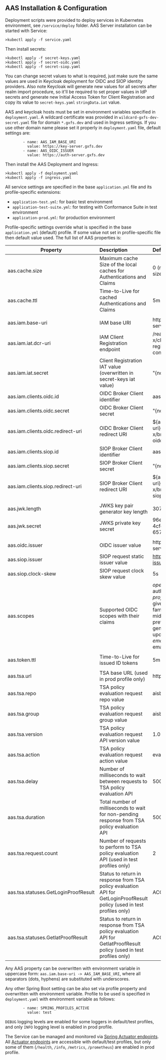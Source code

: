 ## AAS Installation & Configuration

Deployment scripts were provided to deploy services in Kubernetes environment, see `/service/deploy` folder. AAS Server installation can be started with Service:

```
>kubectl apply -f service.yaml
```
Then install secrets:

```
>kubectl apply -f secret-keys.yaml
>kubectl apply -f secret-oidc.yaml
>kubectl apply -f secret-siop.yaml
```
You can change secret values to what is required, just make sure the same values are used in Keycloak deployment for OIDC and SIOP identity providers. Also note 
Keycloak will generate new values for all secrets after realm import procedure, so it'll be required to set proper values in IdP secrets and generate new Initial 
Access Token for Client Registration and copy its value to `secret-keys.yaml` `stringData.iat` value.

AAS and keycloak hosts must be set in environment variables specified in `deployment.yaml`. A wildcard certificate was provided in `wildcard-gxfs-dev-secret.yaml` file for domain `*.gxfs.dev` and used in Ingress settings. If you use other domain name please set it properly in `deployment.yaml` file, default settings are:

            - name: AAS_IAM_BASE_URI
              value: https://key-server.gxfs.dev
            - name: AAS_OIDC_ISSUER
              value: https://auth-server.gxfs.dev

Then install the AAS Deployment and Ingress:

```
>kubectl apply -f deployment.yaml
>kubectl apply -f ingress.yaml
```

All service settings are specified in the base `application.yml` file and its profile-specific extensions:
- `application-test.yml`: for basic test environment
- `application-test-suite.yml`: for testing with Conformance Suite in test environment
- `application-prod.yml`: for production environment

Profile-specific settings override what is specified in the base `application.yml` (default) profile. If some value not set in profile-specific file then 
default value used.
The full list of AAS properties is:

| Property                             | Description                                      | Default value                                                 |
|--------------------------------------|:-------------------------------------------------|:--------------------------------------------------------------|
| aas.cache.size                       | Maximum cache Size of the local caches for Authentications and Claims  | 0 (no restriction by size)              |
| aas.cache.ttl                        | Time-to-Live for cached Authentications and Claims | 5m (5 minutes)                                              |
|                                      |                                                  |                                                               |
| aas.iam.base-uri                     | IAM base URI                                     | http://key-server:8080                                        |
| aas.iam.iat.dcr-uri                  | IAM Client Registration endpoint                 | /realms/gaia-x/clients-registrations/openid-connect           |
| aas.iam.iat.secret                   | Client Registration IAT value (overwritten in secret-keys iat value)   | "{noop}iat"                             | 
| aas.iam.clients.oidc.id              | OIDC Broker Client identifier                    | aas-app-oidc                                                  |
| aas.iam.clients.oidc.secret          | OIDC Broker Client secret                        | "{noop}secret"                                                |
| aas.iam.clients.oidc.redirect-uri    | OIDC Broker Client redirect URI                  | ${aas.iam.base-uri}/realms/gaia-x/broker/ssi-oidc/endpoint    |
| aas.iam.clients.siop.id              | SIOP Broker Client identifier                    | aas-app-siop                                                  |
| aas.iam.clients.siop.secret          | SIOP Broker Client secret                        | "{noop}secret2"                                               |
| aas.iam.clients.siop.redirect-uri    | SIOP Broker Client redirect URI                  | ${aas.iam.base-uri}/realms/gaia-x/broker/ssi-siop/endpoint    |
|                                      |                                                  |                                                               |
| aas.jwk.length                       | JWKS key pair generator key length               | 3072                                                          |
| aas.jwk.secret                       | JWKS private key secret                          | 96ec048e-c640-4cfd-bc82-6571810a9d0f                          |
|                                      |                                                  |                                                               |
| aas.oidc.issuer                      | OIDC issuer value                                | http://auth-server:9000                                       |
| aas.siop.issuer                      | SIOP request static issuer value                 | https://self-issued.me/v2                                     |
| aas.siop.clock-skew                  | SIOP request clock skew value                    | 5s                                                            |
| aas.scopes                           | Supported OIDC scopes with their claims          | _openid_: sub, iss, auth_time <br>_profile_: name, given_name, family_name, middle_name, preferred_username, gender, birthdate, updated_at <br>_email_: email, email_verified                                                         |
|                                      |                                                  |                                                               |
| aas.token.ttl                        | Time-to-Live for issued ID tokens                | 5m                                                            |
|                                      |                                                  |                                                               |
| aas.tsa.url                          | TSA base URL (used in prod profile only)         | http://trustservice/api                                       |
| aas.tsa.repo                         | TSA policy evaluation request repo value         | aisbl                                                         |
| aas.tsa.group                        | TSA policy evaluation request group value        | aisbl                                                         |
| aas.tsa.version                      | TSA policy evaluation request API version value  | 1.0                                                           |
| aas.tsa.action                       | TSA policy evaluation request action value       | evaluate                                                      |
| aas.tsa.delay                        | Number of milliseconds to wait between requests to TSA policy evaluation API                      | 500          |
| aas.tsa.duration                     | Total number of milliseconds to wait for non-pending response from TSA policy evaluation API      | 5000         |
| aas.tsa.request.count                | Number of requests to perform to TSA policy evaluation API (used in test profiles only)           | 2            |
| aas.tsa.statuses.GetLoginProofResult | Status to return in response from TSA policy evaluation API for GetLoginProofResult policy (used in test profiles only)   | ACCEPTED                                                      |
| aas.tsa.statuses.GetIatProofResult   | Status to return in response from TSA policy evaluation API for GetIatProofResult policy (used in test profiles only)     | ACCEPTED                                                      |


Any AAS property can be overwritten with environment variable in uppercase form: `aas.iam.base-uri -> AAS_IAM_BASE_URI`, where all separators 
(dots, hyphens) are substituted with underscores.

Any other Spring Boot setting can be also set via profile property and overwritten with environment variable. Profile to be used is specified in `deployment.yaml`
with environment variable as follows:

            - name: SPRING_PROFILES_ACTIVE
              value: test

`DEBUG` logging levels are enabled for some loggers in default/test profiles, and only `INFO` logging level is enabled in prod profile.

The Service can be managed and monitored via [Spring Actuator endpoints](https://docs.spring.io/spring-boot/docs/current/actuator-api/htmlsingle/). All [Actuator 
endpoints](http://78.138.66.89:9000/actuator) are accessible with default/test profiles, but only some of them (`/health`, `/info`, `/metrics`, `/prometheus`) are enabled in prod profile.